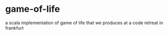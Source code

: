 # game-of-life
a scala implementation of game of life that we produces at a code retreat in frankfurt
